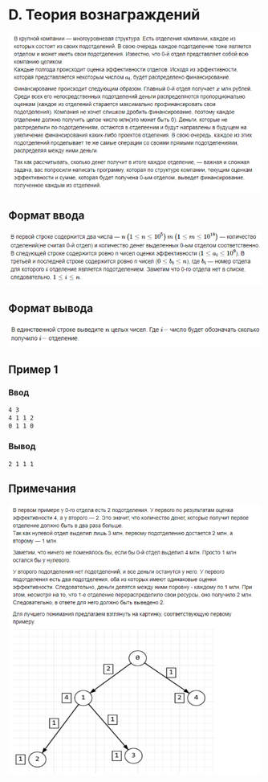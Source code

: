 # D. Теория вознаграждений
![img.png](img.png)

## Формат ввода
![img_1.png](img_1.png)

## Формат вывода
![img_2.png](img_2.png)

## Пример 1
### Ввод
```
4 3
4 1 1 2
0 1 1 0

```
### Вывод
```
2 1 1 1 
```

## Примечания
![img_3.png](img_3.png)
